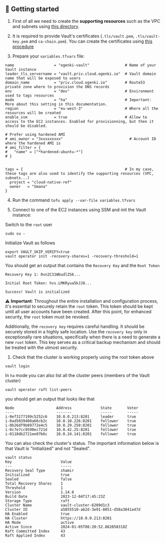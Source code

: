 ## 🚀 Getting started


1. First of all we need to create the **supporting resources** such as the VPC and subnets using [this directory](../../../network/).

2. It is required to provide Vault's certificates (`.tls/vault.pem`, `.tls/vault-key.pem` and `ca-chain.pem`). You can create the certificates using [this procedure](pki_requirements.md)

3. Prepare your `variables.tfvars` file:

```hcl
name                  = "ogenki-vault"                # Name of your Vault instance
leader_tls_servername = "vault.priv.cloud.ogenki.io"  # Vault domain name that will be exposed to users
domain_name           = "priv.cloud.ogenki.io"        # Route53 private zone where to provision the DNS records
env                   = "dev"                         # Environment used to tags resources
mode                  = "ha"                          # Important: More about this setting in this documentation.
region                = "eu-west-3"                   # Where all the resources will be created
enable_ssm            = true                          # Allow to access to the EC2 instances. Enabled for provisionning, but then it should be disabled.

# Prefer using hardened AMI
# ami_owner = "3xxxxxxxxx"                              # Account ID where the hardened AMI is
# ami_filter = {
#   "name" = ["*hardened-ubuntu-*"]
# }


tags = {                                              # In my case, these tags are also used to identify the supporting resources (VPC, subnets...)
  project = "cloud-native-ref"
  owner   = "Smana"
}
```

4. Run the command `tofu apply --var-file variables.tfvars`

5. Connect to one of the EC2 instances using SSM and init the Vault instance:

Switch to the `root` user
```console
sudo su -
```

Initialize Vault as follows

```console
export VAULT_SKIP_VERIFY=true
vault operator init -recovery-shares=1 -recovery-threshold=1
```

You should get an output that contains the `Recovery Key` and the `Root Token`
```console
Recovery Key 1: 0vn2C31WbudlZS6...

Initial Root Token: hvs.LMKRyua5kJJ8...

Success! Vault is initialized
```

⚠️ **Important**: Throughout the entire installation and configuration process, it's essential to securely retain the `root` token. This token should be kept until all user accounts have been created. After this point, for enhanced security, the `root` token must be revoked.

Additionally, the `recovery key` requires careful handling. It should be securely stored in a highly safe location. Use the `recovery key` only in exceptionally rare situations, specifically when there is a need to generate a new `root` token. This key serves as a critical backup mechanism and should be treated with the utmost security.

1. Check that the cluster is working properly using the root token above

```console
vault login
```

In `ha` mode you can also list all the cluster peers (members of the Vault cluster)

```console
vault operator raft list-peers
```

you should get an output that looks like that
```console
Node                   Address             State       Voter
----                   -------             -----       -----
i-0ef3177199c5252c6    10.0.0.213:8201     leader      true
i-0ad5039408a66cb2c    10.0.10.226:8201    follower    true
i-0b26df9b89772e4c5    10.0.29.250:8201    follower    true
i-0c7e7cc9590ec721d    10.0.42.25:8201     follower    true
i-0118db2721ee07b6c    10.0.24.141:8201    follower    true
```

You can also check the cluster's status. The important information below is that Vault is "Initialized" and not "Sealed".
```console
vault status
Key                      Value
---                      -----
Recovery Seal Type       shamir
Initialized              true
Sealed                   false
Total Recovery Shares    1
Threshold                1
Version                  1.14.8
Build Date               2023-12-04T17:45:23Z
Storage Type             raft
Cluster Name             vault-cluster-6209d1c3
Cluster ID               a5055510-ab2d-3e91-8051-d58a3041a47d
HA Enabled               true
HA Cluster               https://10.0.0.213:8201
HA Mode                  active
Active Since             2024-01-05T08:20:52.862058318Z
Raft Committed Index     43
Raft Applied Index       43
```
